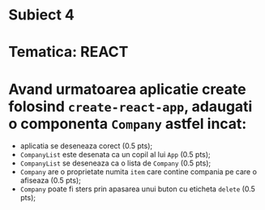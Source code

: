# Subiect 4
# Tematica: REACT

# Avand urmatoarea aplicatie create folosind `create-react-app`, adaugati o componenta `Company` astfel incat:
- aplicatia se deseneaza corect (0.5 pts);
- `CompanyList` este desenata ca un copil al lui `App` (0.5 pts);
- `CompanyList` se deseneaza ca o lista de  `Company` (0.5 pts);
- `Company` are o proprietate numita `item` care contine compania pe care o afiseaza (0.5 pts);
- `Company` poate fi sters prin apasarea unui buton cu eticheta `delete` (0.5 pts);

